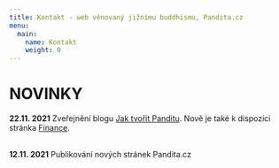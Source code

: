 ```yaml
---
title: Kontakt - web věnovaný jižnímu buddhismu, Pandita.cz
menu:
  main:
    name: Kontakt
    weight: 0
---
```


# NOVINKY

<b>22.11. 2021</b> Zveřejnění blogu [Jak tvořit Panditu](https://borek78.github.io/jak-tvorit-panditu/index.html). Nově je také k dispozici stránka [Finance](finance.html).<br><br>

<b>12.11. 2021</b> Publikování nových stránek Pandita.cz <br><br>

<script src="/js/arrow-script.js"></script>
